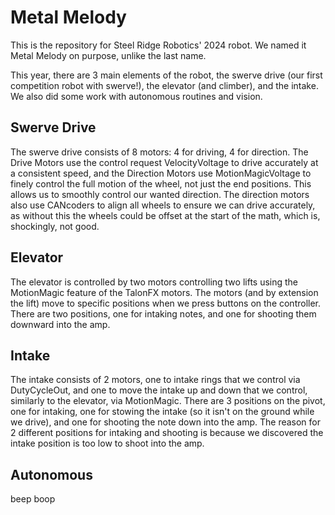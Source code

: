 # Metal Melody

This is the repository for Steel Ridge Robotics' 2024 robot. We named it Metal Melody on purpose, unlike the last name. 

This year, there are 3 main elements of the robot, the swerve drive (our first competition robot with swerve!), the elevator (and climber), and the intake. We also did some work with autonomous routines and vision.

## Swerve Drive

The swerve drive consists of 8 motors: 4 for driving, 4 for direction. The Drive Motors use the control request VelocityVoltage to drive accurately at a consistent speed, and the Direction Motors use MotionMagicVoltage to finely control the full motion of the wheel, not just the end positions. This allows us to smoothly control our wanted direction. The direction motors also use CANcoders to align all wheels to ensure we can drive accurately, as without this the wheels could be offset at the start of the math, which is, shockingly, not good.

## Elevator

The elevator is controlled by two motors controlling two lifts using the MotionMagic feature of the TalonFX motors. The motors (and by extension the lift) move to specific positions when we press buttons on the controller. There are two positions, one for intaking notes, and one for shooting them downward into the amp.

## Intake

The intake consists of 2 motors, one to intake rings that we control via DutyCycleOut, and one to move the intake up and down that we control, similarly to the elevator, via MotionMagic. There are 3 positions on the pivot, one for intaking, one for stowing the intake (so it isn't on the ground while we drive), and one for shooting the note down into the amp. The reason for 2 different positions for intaking and shooting is because we discovered the intake position is too low to shoot into the amp. 

## Autonomous
beep boop
